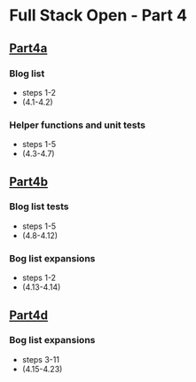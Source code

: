 # Full Stack Open - Part 4

## [Part4a](https://github.com/MiMa6/full-stack-open-part-4/pull/1)

### Blog list

<ul>
  <li>steps 1-2</li>
  <li>(4.1-4.2)</li>
</ul>

### Helper functions and unit tests

<ul>
  <li>steps 1-5</li>
  <li>(4.3-4.7)</li>
</ul>

## [Part4b](https://github.com/MiMa6/full-stack-open-part-4/pull/2)

### Blog list tests

<ul>
  <li>steps 1-5</li>
  <li>(4.8-4.12)</li>
</ul>

### Bog list expansions

<ul>
  <li>steps 1-2</li>
  <li>(4.13-4.14)</li>
</ul>

## [Part4d](https://github.com/MiMa6/full-stack-open-part-4/pull/3)

### Bog list expansions

<ul>
  <li>steps 3-11</li>
  <li>(4.15-4.23)</li>
</ul>
